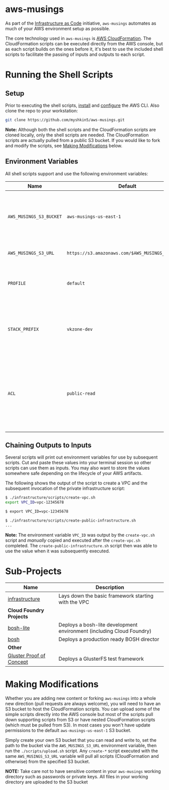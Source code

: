 aws-musings
===========

As part of the [Infrastructure as Code](https://en.wikipedia.org/wiki/Infrastructure_as_Code) initiative, `aws-musings` automates as much of your AWS environment setup as possible.

The core technology used in `aws-musings` is [AWS CloudFormation](https://aws.amazon.com/cloudformation/). The CloudFormation scripts can be executed directly from the AWS console, but as each script builds on the ones before it, it's best to use the included shell scripts to facilitate the passing of inputs and outputs to each script.

# Running the Shell Scripts

## Setup

Prior to executing the shell scripts, [install](http://docs.aws.amazon.com/cli/latest/userguide/installing.html) and [configure](http://docs.aws.amazon.com/cli/latest/userguide/cli-chap-getting-started.html) the AWS CLI. Also clone the repo to your workstation:
```bash
git clone https://github.com/myshkin5/aws-musings.git
```

**Note:** Although both the shell scripts and the CloudFormation scripts are cloned locally, only the shell scripts are needed. The CloudFormation scripts are actually pulled from a public S3 bucket. If you would like to fork and modify the scripts, see [Making Modifications](#making-modifications) below.

## Environment Variables

All shell scripts support and use the following environment variables:

 Name | Default | Description
---|---|---
 `AWS_MUSINGS_S3_BUCKET` | `aws-musings-us-east-1` | The S3 bucket where the CloudFormation scripts and supporting files are uploaded to and loaded from.
 `AWS_MUSINGS_S3_URL` | `https://s3.amazonaws.com/$AWS_MUSINGS_S3_BUCKET` | The URL to the `aws-musings` S3 bucket.
 `PROFILE` | `default` | The AWS CLI configured profile used with all invocations of the `aws` CLI.
 `STACK_PREFIX` | `vkzone-dev` | Used as a prefix to all CloudFormation stacks. Multiple groups of stacks should all use the same prefix.
 `ACL` | `public-read` | The Access Control List of files uploaded with the `upload.sh` script (see [Making Modifications](#making-modifications) below). See this [ACL overview](http://docs.aws.amazon.com/AmazonS3/latest/dev/acl-overview.html#canned-acl) for more details.

## Chaining Outputs to Inputs

Several scripts will print out environment variables for use by subsequent scripts. Cut and paste these values into your terminal session so other scripts can use them as inputs. You may also want to store the values somewhere safe depending on the lifecycle of your AWS artifacts.

The following shows the output of the script to create a VPC and the subsequent invocation of the private infrastructure script:
```bash
$ ./infrastructure/scripts/create-vpc.sh
export VPC_ID=vpc-12345678

$ export VPC_ID=vpc-12345678

$ ./infrastructure/scripts/create-public-infrastructure.sh
...
```
**Note:** The environment variable `VPC_ID` was output by the `create-vpc.sh` script and *_manually_* copied and executed after the `create-vpc.sh` completed. The `create-public-infrastructure.sh` script then was able to use the value when it was subsequently executed.

# Sub-Projects
 Name | Description
------|-------------
[infrastructure](./infrastructure) | Lays down the basic framework starting with the VPC
 | **Cloud Foundry Projects**
[bosh-lite](./bosh-lite) | Deploys a bosh-lite development environment (including Cloud Foundry)
[bosh](./bosh) | Deploys a production ready BOSH director
 | **Other**
[Gluster Proof of Concept](./gluster-poc-us-west-2) | Deploys a GlusterFS test framework

# Making Modifications

Whether you are adding new content or forking `aws-musings` into a whole new direction (pull requests are always welcome), you will need to have an S3 bucket to host the CloudFormation scripts. You can upload some of the simple scripts directly into the AWS console but most of the scripts pull down supporting scripts from S3 or have nested CloudFormation scripts (which must be pulled from S3). In most cases you won't have update permissions to the default `aws-musings-us-east-1` S3 bucket.

Simply create your own S3 bucket that you can read and write to, set the path to the bucket via the `AWS_MUSINGS_S3_URL` environment variable, then run the `./scripts/upload.sh` script. Any `create-*` script executed with the same `AWS_MUSINGS_S3_URL` variable will pull all scripts (CloudFormation and otherwise) from the specified S3 bucket.

**NOTE:** Take care not to have sensitive content in your `aws-musings` working directory such as passwords or private keys. All files in your working directory are uploaded to the S3 bucket
